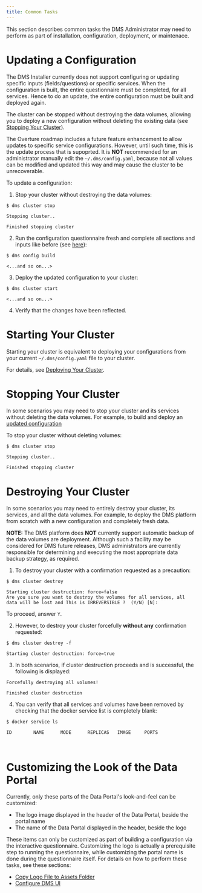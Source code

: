 ```yaml
---
title: Common Tasks
---
```


This section describes common tasks the DMS Administrator may need to perform as part of installation, configuration, deployment, or maintenace.

# Updating a Configuration

The DMS Installer currently does not support configuring or updating specific inputs (fields/questions) or specific services.  When the configuration is built, the entire questionnaire must be completed, for all services.  Hence to do an update, the entire configuration must be built and deployed again.  

The cluster can be stopped without destroying the data volumes, allowing you to deploy a new configuration without deleting the existing data (see [Stopping Your Cluster](#stopping-your-cluster)).

The Overture roadmap includes a future feature enhancement to allow updates to specific service configurations.  However, until such time, this is the update process that is supoprted.  It is **NOT** recommended for an administrator manually edit the `~/.dms/config.yaml`, because not all values can be modified and updated this way and may cause the cluster to be unrecoverable.

To update a configuration:

1. Stop your cluster without destroying the data volumes:

```shell
$ dms cluster stop

Stopping cluster..

Finished stopping cluster
```

2. Run the configuration questionnaire fresh and complete all sections and inputs like before (see [here](/documentation/dms/installation/configuration/configure-dms)):

```shell
$ dms config build

<...and so on...>
```

3. Deploy the updated configuration to your cluster:

```shell
$ dms cluster start

<...and so on...>
```

4. Verify that the changes have been reflected.

# Starting Your Cluster

Starting your cluster is equivalent to deploying your configurations from your current `~/.dms/config.yaml` file to your cluster.

For details, see [Deploying Your Cluster](/documentation/dms/installation/deploy).

# Stopping Your Cluster

In some scenarios you may need to stop your cluster and its services without deleting the data volumes. For example, to build and deploy an [updated configuration](#updating-a-configuration)

To stop your cluster without deleting volumes:

```shell
$ dms cluster stop

Stopping cluster..

Finished stopping cluster
```

# Destroying Your Cluster

In some scenarios you may need to entirely destroy your cluster, its services, and all the data volumes. For example, to deploy the DMS platform from scratch with a new configuration and completely fresh data.

<Warning>**NOTE:** The DMS platform does **NOT** currently support automatic backup of the data volumes are deployment. Although such a facility may be considered for DMS future releases, DMS administrators are currently responsible for determining and executing the most appropriate data backup strategy, as required.</Warning>

1. To destroy your cluster with a confirmation requested as a precaution:

```shell
$ dms cluster destroy

Starting cluster destruction: force=false
Are you sure you want to destroy the volumes for all services, all data will be lost and This is IRREVERSIBLE ?  (Y/N) [N]:
```

To proceed, answer `Y`.

2. However, to destroy your cluster forcefully **without any** confirmation requested:

```shell
$ dms cluster destroy -f

Starting cluster destruction: force=true
```

3. In both scenarios, if cluster destruction proceeds and is successful, the following is displayed:

```shell
Forcefully destroying all volumes!

Finished cluster destruction
```

4. You can verify that all services and volumes have been removed by checking that the docker service list is completely blank:

```shell
$ docker service ls

ID        NAME      MODE      REPLICAS   IMAGE     PORTS



```

# Customizing the Look of the Data Portal

Currently, only these parts of the Data Portal's look-and-feel can be customized:

- The logo image displayed in the header of the Data Portal, beside the portal name
- The name of the Data Portal displayed in the header, beside the logo

These items can only be customized as part of building a configuration via the interactive questionnaire.  Customizing the logo is actually a prerequisite step to running the questionnaire, while customizing the portal name is done during the questionnaire itself.  For details on how to perform these tasks, see these sections:

- [Copy Logo File to Assets Folder](../../installation/configuration/prereq/logo)
- [Configure DMS UI](../../installation/configuration/configure-dms#configure-dms-ui)